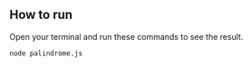 ## How to run

Open your terminal and run these commands to see the result.

  ```sh
  node palindrome.js
  ```
